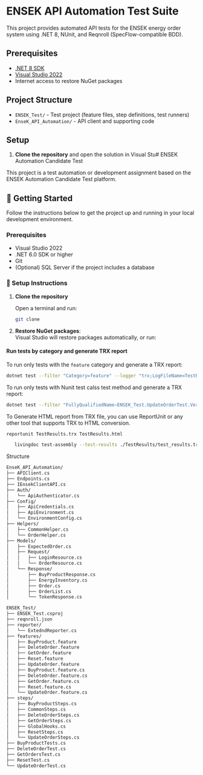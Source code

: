 ﻿# ENSEK API Automation Test Suite

This project provides automated API tests for the ENSEK energy order system using .NET 8, NUnit, and Reqnroll (SpecFlow-compatible BDD).

## Prerequisites

- [.NET 8 SDK](https://dotnet.microsoft.com/download/dotnet/8.0)
- [Visual Studio 2022](https://visualstudio.microsoft.com/vs/)
- Internet access to restore NuGet packages

## Project Structure

- `ENSEK_Test/` - Test project (feature files, step definitions, test runners)
- `EnseK_API_Automation/` - API client and supporting code

## Setup

1. **Clone the repository** and open the solution in Visual Stu# ENSEK Automation Candidate Test

This project is a test automation or development assignment based on the ENSEK Automation Candidate Test platform.

## 🚀 Getting Started

Follow the instructions below to get the project up and running in your local development environment.

### Prerequisites

- Visual Studio 2022
- .NET 6.0 SDK or higher
- Git
- (Optional) SQL Server if the project includes a database

### 🔧 Setup Instructions

1. **Clone the repository**

   Open a terminal and run:

   ```bash
   git clone
2. **Restore NuGet packages**:  
   Visual Studio will restore packages automatically, or run:

   
#### Run tests by category and generate TRX report

To run only tests with the `feature` category and generate a TRX report:
   ```bash
   dotnet test --filter "Category=feature" --logger "trx;LogFileName=TestResults.trx"
   ```

To run only tests with Nunit  test calss test method  and generate a TRX report:	
   ```bash
   dotnet test --filter "FullyQualifiedName~ENSEK_Test.UpdateOrderTest.VerifyUserCanUpdateOrder" --logger "trx;LogFileName=TestResults.trx
   ```

To Generate HTML report from TRX file, you can use ReportUnit or any other tool that supports TRX to HTML conversion.
   ```bash
   reportunit TestResults.trx TestResults.html
```
```bash
   livingdoc test-assembly --test-results ./TestResults/test_results.trx --output ./livingdoc.html
   ```
Structure
```bash
EnseK_API_Automation/
├── APIClient.cs
├── Endpoints.cs
├── IEnsekClientAPI.cs
├── Auth/
│   └── ApiAuthenticator.cs
├── Config/
│   ├── ApiCredentials.cs
│   ├── ApiEnvironment.cs
│   └── EnvironmentConfig.cs
├── Helpers/
│   ├── CommonHelper.cs
│   └── OrderHelper.cs
├── Models/
│   ├── ExpectedOrder.cs
│   ├── Request/
│   │   ├── LoginResource.cs
│   │   └── OrderResource.cs
│   └── Response/
│       ├── BuyProductResponse.cs
│       ├── EnergyInventory.cs
│       ├── Order.cs
│       ├── OrderList.cs
│       └── TokenResponse.cs
```
```bash
ENSEK_Test/
├── ENSEK_Test.csproj
├── reqnroll.json
├── reporter/
│   └── ExtedndReporter.cs
├── features/
│   ├── BuyProduct.feature
│   ├── DeleteOrder.feature
│   ├── GetOrder.feature
│   ├── Reset.feature
│   ├── UpdateOrder.feature
│   ├── BuyProduct.feature.cs
│   ├── DeleteOrder.feature.cs
│   ├── GetOrder.feature.cs
│   ├── Reset.feature.cs
│   └── UpdateOrder.feature.cs
├── steps/
│   ├── BuyProductSteps.cs
│   ├── CommonSteps.cs
│   ├── DeleteOrderSteps.cs
│   ├── GetOrderSteps.cs
│   ├── GlobalHooks.cs
│   ├── ResetSteps.cs
│   └── UpdateOrderSteps.cs
├── BuyProductTests.cs
├── DeleteOrderTest.cs
├── GetOrdersTest.cs
├── ResetTest.cs
└── UpdateOrderTest.cs
```


